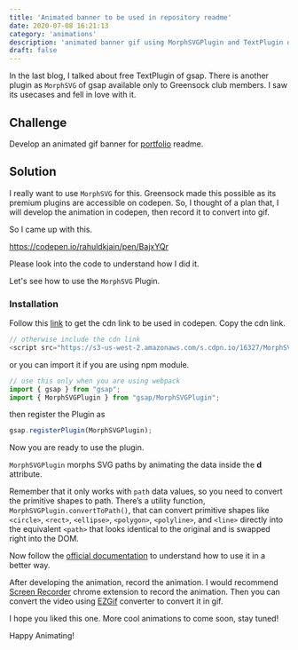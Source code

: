 ```yaml
---
title: 'Animated banner to be used in repository readme'
date: 2020-07-08 16:21:13
category: 'animations'
description: 'animated banner gif using MorphSVGPlugin and TextPlugin of gsap to make repository readme more interesting'
draft: false
---
```

In the last blog, I talked about free TextPlugin of gsap. There is another plugin as `MorphSVG` of gsap available only to Greensock club members. I saw its usecases and fell in love with it.

## Challenge
Develop an animated gif banner for [portfolio](https://github.com/rahuldkjain/minimal-portfolio) readme.

## Solution
I really want to use `MorphSVG` for this. Greensock made this possible as its premium plugins are accessible on codepen. 
So, I thought of a plan that, I will develop the animation in codepen, then record it to convert into gif.

So I came up with this.

https://codepen.io/rahuldkjain/pen/BajxYQr

Please look into the code to understand how I did it.

Let's see how to use the `MorphSVG` Plugin.

### Installation
Follow this [link](https://codepen.io/GreenSock/full/23d3979528b262cb07da37f6a7c7dd76) to get the cdn link to be used in codepen. Copy the cdn link.
```js
// otherwise include the cdn link 
<script src="https://s3-us-west-2.amazonaws.com/s.cdpn.io/16327/MorphSVGPlugin3.min.js"></script>
```
or you can import it if you are using npm module.
```js
// use this only when you are using webpack
import { gsap } from "gsap";
import { MorphSVGPlugin } from "gsap/MorphSVGPlugin";
```

then register the Plugin as
```js
gsap.registerPlugin(MorphSVGPlugin);
```

Now you are ready to use the plugin.

`MorphSVGPlugin` morphs SVG paths by animating the data inside the **d** attribute.

Remember that it only works with `path` data values, so you need to convert the primitive shapes to path. There’s a utility function, `MorphSVGPlugin.convertToPath()`, that can convert primitive shapes like `<circle>`, `<rect>`, `<ellipse>`, `<polygon>`, `<polyline>`, and `<line>` directly into the equivalent `<path>` that looks identical to the original and is swapped right into the DOM.

Now follow the [official documentation](https://greensock.com/docs/v3/Plugins/MorphSVGPlugin) to understand how to use it in a better way.

After developing the animation, record the animation. I would recommend [Screen Recorder](https://chrome.google.com/webstore/detail/screen-recorder/dhopldobnfjeckokfjimfcdagmlhjdce?hl=en) chrome extension to record the animation.
Then you can convert the video using [EZGif](https://ezgif.com/video-to-gif) converter to convert it in gif.

I hope you liked this one. More cool animations to come soon, stay tuned!

Happy Animating!
